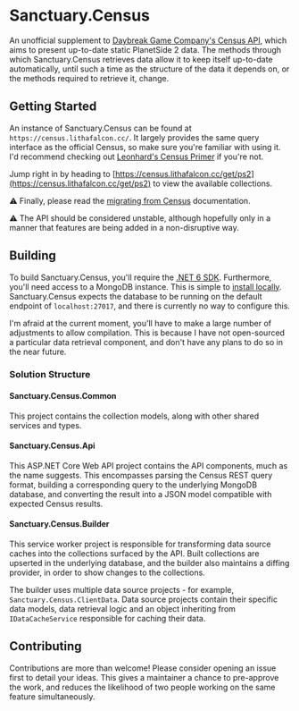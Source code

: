 ﻿# Sanctuary.Census

An unofficial supplement to [Daybreak Game Company's Census API](https://census.daybreakgames.com), which aims to present up-to-date
static PlanetSide 2 data. The methods through which Sanctuary.Census retrieves data allow it to keep itself up-to-date automatically,
until such a time as the structure of the data it depends on, or the methods required to retrieve it, change.

## Getting Started

An instance of Sanctuary.Census can be found at `https://census.lithafalcon.cc/`. It largely provides the same query interface
as the official Census, so make sure you're familiar with using it. I'd recommend checking out
[Leonhard's Census Primer](https://github.com/leonhard-s/auraxium/wiki/Census-API-Primer) if you're not.

Jump right in by heading to [https://census.lithafalcon.cc/get/ps2](https://census.lithafalcon.cc/get/ps2) to view the available collections.

⚠ Finally, please read the [migrating from Census](docs/migrating-from-census.md) documentation.

⚠ The API should be considered unstable, although hopefully only in a manner that features are being added in a non-disruptive way.

## Building

To build Sanctuary.Census, you'll require the [.NET 6 SDK](https://dotnet.microsoft.com/en-us/download/dotnet/6.0).
Furthermore, you'll need access to a MongoDB instance. This is simple to [install locally](https://www.mongodb.com/docs/manual/installation/).
Sanctuary.Census expects the database to be running on the default endpoint of `localhost:27017`, and there is currently
no way to configure this.

I'm afraid at the current moment, you'll have to make a large number of adjustments to allow compilation.
This is because I have not open-sourced a particular data retrieval component, and don't have any plans to
do so in the near future.

### Solution Structure

#### Sanctuary.Census.Common

This project contains the collection models, along with other shared services and types.

#### Sanctuary.Census.Api

This ASP.NET Core Web API project contains the API components, much as the name suggests.
This encompasses parsing the Census REST query format, building a corresponding query to
the underlying MongoDB database, and converting the result into a JSON model compatible
with expected Census results.

#### Sanctuary.Census.Builder

This service worker project is responsible for transforming data source caches into the
collections surfaced by the API. Built collections are upserted in the underlying database,
and the builder also maintains a diffing provider, in order to show changes to the collections.

The builder uses multiple data source projects - for example, `Sanctuary.Census.ClientData`. Data source projects contain their
specific data models, data retrieval logic and an object inheriting from `IDataCacheService` responsible for caching their data.

## Contributing

Contributions are more than welcome! Please consider opening an issue first to detail your ideas. This gives a maintainer a chance to pre-approve
the work, and reduces the likelihood of two people working on the same feature simultaneously.
